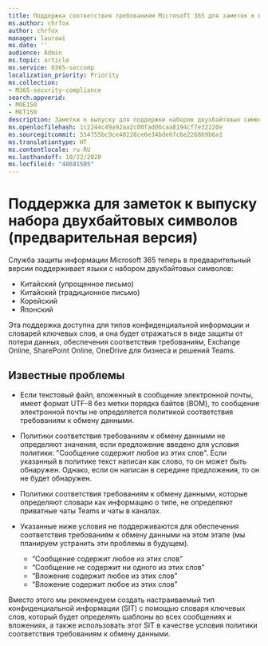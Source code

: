```yaml
---
title: Поддержка соответствия требованиям Microsoft 365 для заметок к выпуску набора двухбайтовых символов (предварительная версия)
ms.author: chrfox
author: chrfox
manager: laurawi
ms.date: ''
audience: Admin
ms.topic: article
ms.service: O365-seccomp
localization_priority: Priority
ms.collection:
- M365-security-compliance
search.appverid:
- MOE150
- MET150
description: Заметки к выпуску для поддержки наборов двухбайтовых символов.
ms.openlocfilehash: 1c2244c49a92aa2c00fad06caa8194cf7e32220e
ms.sourcegitcommit: 554755bc9ce40228ce6e34bde6fc6e226869b6a1
ms.translationtype: HT
ms.contentlocale: ru-RU
ms.lasthandoff: 10/22/2020
ms.locfileid: "48681505"
---
```

# <a name="support-for-double-byte-character-set-release-notes-preview"></a>Поддержка для заметок к выпуску набора двухбайтовых символов (предварительная версия)

 Служба защиты информации Microsoft 365 теперь в предварительный версии поддерживает языки с набором двухбайтовых символов:

- Китайский (упрощенное письмо)
- Китайский (традиционное письмо)
- Корейский
- Японский

Эта поддержка доступна для типов конфиденциальной информации и словарей ключевых слов, и она будет отражаться в виде защиты от потери данных, обеспечения соответствия требованиям, Exchange Online, SharePoint Online, OneDrive для бизнеса и решений Teams.

## <a name="known-issues"></a>Известные проблемы

- Если текстовый файл, вложенный в сообщение электронной почты, имеет формат UTF-8 без метки порядка байтов (BOM), то сообщение электронной почты не определяется политикой соответствия требованиям к обмену данными.

- Политики соответствия требованиям к обмену данными не определяют значения, если предложение введено для условия политики: "Сообщение содержит любое из этих слов". Если указанный в политике текст написан как слово, то он может быть обнаружен. Однако, если он написан в середине предложения, то он не будет обнаружен.

- Политики соответствия требованиям к обмену данными, которые определяют словари как информацию о типе, не определяют приватные чаты Teams и чаты в каналах.

- Указанные ниже условия не поддерживаются для обеспечения соответствия требованиям к обмену данными на этом этапе (мы планируем устранить эти проблемы в будущем). 
  - “Сообщение содержит любое из этих слов”
  - “Сообщение не содержит ни одного из этих слов”
  - “Вложение содержит любое из этих слов”
  - “Вложение содержит любое из этих слов”

Вместо этого мы рекомендуем создать настраиваемый тип конфиденциальной информации (SIT) с помощью словаря ключевых слов, который будет определять шаблоны во всех сообщениях и вложениях, а также использовать этот SIT в качестве условия политики соответствия требованиям к обмену данными.
